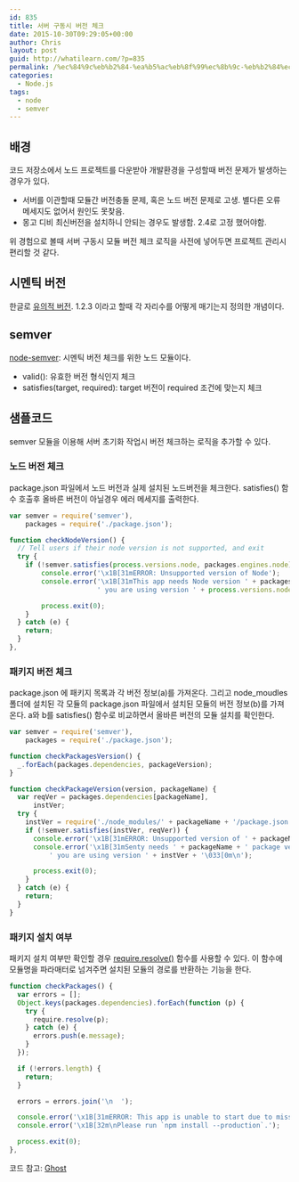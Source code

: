 ```yaml
---
id: 835
title: 서버 구동시 버전 체크
date: 2015-10-30T09:29:05+00:00
author: Chris
layout: post
guid: http://whatilearn.com/?p=835
permalink: /%ec%84%9c%eb%b2%84-%ea%b5%ac%eb%8f%99%ec%8b%9c-%eb%b2%84%ec%a0%84-%ec%b2%b4%ed%81%ac/
categories:
  - Node.js
tags:
  - node
  - semver
---
```

## 배경

코드 저장소에서 노드 프로젝트를 다운받아 개발환경을 구성할때 버전 문제가 발생하는 경우가 있다.

* 서버를 이관할때 모듈간 버전충돌 문제, 혹은 노드 버전 문제로 고생. 별다른 오류 메세지도 없어서 원인도 못찾음.
* 몽고 디비 최신버전을 설치하니 안되는 경우도 발생함. 2.4로 고정 했어야함.

위 경험으로 볼때 서버 구동시 모듈 버전 체크 로직을 사전에 넣어두면 프로젝트 관리시 편리할 것 같다.

## 시멘틱 버전

한글로 [유의적 버전](http://semver.org/lang/ko/). 1.2.3 이라고 할때 각 자리수를 어떻게 매기는지 정의한 개념이다. 

## semver

[node-semver](https://github.com/npm/node-semver): 시멘틱 버전 체크를 위한 노드 모듈이다. 

* valid(): 유효한 버전 형식인지 체크
* satisfies(target, required): target 버전이 required 조건에 맞는지 체크

## 샘플코드

semver 모듈을 이용해 서버 초기화 작업시 버전 체크하는 로직을 추가할 수 있다.

### 노드 버전 체크 

package.json 파일에서 노드 버전과 실제 설치된 노드버전을 체크한다. satisfies() 함수 호출후 올바른 버전이 아닐경우 에러 메세지를 출력한다.

```javascript
var semver = require('semver'),
    packages = require('./package.json');

function checkNodeVersion() {
  // Tell users if their node version is not supported, and exit
  try {
    if (!semver.satisfies(process.versions.node, packages.engines.node)) {
        console.error('\x1B[31mERROR: Unsupported version of Node');
        console.error('\x1B[31mThis app needs Node version ' + packages.engines.node +
                      ' you are using version ' + process.versions.node + '\033[0m\n');

        process.exit(0);
    }
  } catch (e) {
    return;
  }
},
```

### 패키지 버전 체크

package.json 에 패키지 목록과 각 버전 정보(a)를 가져온다. 그리고 node_moudles 폴더에 설치된 각 모듈의 package.json 파일에서 설치된 모듈의 버전 정보(b)를 가져온다. a와 b를 satisfies() 함수로 비교하면서 올바른 버전의 모듈 설치를 확인한다.

```javascript
var semver = require('semver'),
    packages = require('./package.json');

function checkPackagesVersion() {
  _.forEach(packages.dependencies, packageVersion);
}

function checkPackageVersion(version, packageName) {
  var reqVer = packages.dependencies[packageName],
      instVer;
  try {
    instVer = require('./node_modules/' + packageName + '/package.json').version;
    if (!semver.satisfies(instVer, reqVer)) {
      console.error('\x1B[31mERROR: Unsupported version of ' + packageName + ' package');
      console.error('\x1B[31mSenty needs ' + packageName + ' package version ' + reqVer +
          ' you are using version ' + instVer + '\033[0m\n');

      process.exit(0);
    }
  } catch (e) {
    return;
  }
}
```

### 패키지 설치 여부

패키지 설치 여부만 확인할 경우 [require.resolve()](https://nodejs.org/api/globals.html#globals_require_resolve) 함수를 사용할 수 있다. 이 함수에 모듈명을 파라매터로 넘겨주면 설치된 모듈의 경로를 반환하는 기능을 한다.

```javascript
function checkPackages() {
  var errors = [];
  Object.keys(packages.dependencies).forEach(function (p) {
    try {
      require.resolve(p);
    } catch (e) {
      errors.push(e.message);
    }
  });

  if (!errors.length) {
    return;
  }

  errors = errors.join('\n  ');

  console.error('\x1B[31mERROR: This app is unable to start due to missing dependencies:\033[0m\n  ' + errors);
  console.error('\x1B[32m\nPlease run `npm install --production`.');

  process.exit(0);
},
```



코드 참고: [Ghost](https://github.com/TryGhost/Ghost/blob/master/core%2Fserver%2Futils%2Fstartup-check.js)
